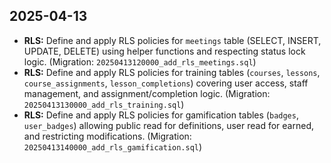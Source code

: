 ## 2025-04-13

-   **RLS:** Define and apply RLS policies for `meetings` table (SELECT, INSERT, UPDATE, DELETE) using helper functions and respecting status lock logic. (Migration: `20250413120000_add_rls_meetings.sql`)
-   **RLS:** Define and apply RLS policies for training tables (`courses`, `lessons`, `course_assignments`, `lesson_completions`) covering user access, staff management, and assignment/completion logic. (Migration: `20250413130000_add_rls_training.sql`)
-   **RLS:** Define and apply RLS policies for gamification tables (`badges`, `user_badges`) allowing public read for definitions, user read for earned, and restricting modifications. (Migration: `20250413140000_add_rls_gamification.sql`)
